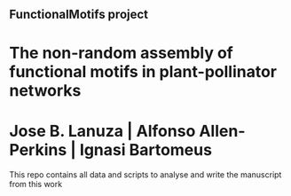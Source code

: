 ## FunctionalMotifs project

# The non-random assembly of functional motifs in plant-pollinator networks

# Jose B. Lanuza  | Alfonso Allen-Perkins | Ignasi Bartomeus

This repo contains all data and scripts to analyse and write the manuscript from this work




